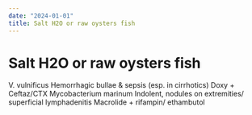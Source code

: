 ```yaml
---
date: "2024-01-01"
title: Salt H2O or raw oysters fish
---
```


# Salt H2O or raw oysters fish
V. vulnificus
Hemorrhagic bullae & sepsis (esp. in cirrhotics)
Doxy + Ceftaz/CTX
Mycobacterium marinum
Indolent, nodules on extremities/ superficial lymphadenitis
Macrolide + rifampin/ ethambutol

